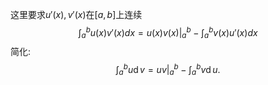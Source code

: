 
这里要求$u'(x),v'(x)$在$[a,b]$上连续
$$
\int_{a}^{b} u(x)v'(x)dx=u(x)v(x)\bigg|_a^b - \int_{a}^{b} v(x)u'(x)dx
$$
简化:
$$
\int_a^bu\operatorname{d}v=uv\bigg|_a^b-\int_a^bv\operatorname{d}u.
$$

